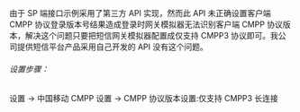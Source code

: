 由于 SP 端接口示例采用了第三方 API 实现，然而此 API 未正确设置客户端 CMPP 协议登录版本号结果造成登录时网关模拟器无法识别客户端 CMPP 协议版本，解决这个问题只要把短信网关模拟器配置成仅支持 CMPP3 协议即可。我公司提供短信平台产品采用自己开发的 API 没有这个问题。

###### 设置步骤：

设置 -> 中国移动 CMPP 设置 -> CMPP 协议版本设置:仅支持 CMPP3 长连接
